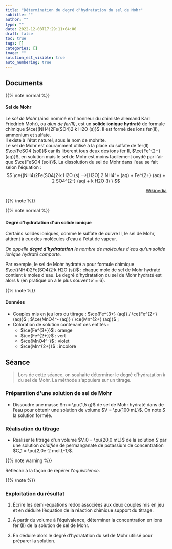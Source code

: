 ```yaml
---
title: "Détermination du degré d'hydratation du sel de Mohr"
subtitle: ""
author: ""
type: ""
date: 2022-12-08T17:29:11+04:00
draft: false
toc: true
tags: []
categories: []
image: ""
solution_est_visible: true
auto_numbering: true
---
```



## Documents

{{% note normal %}}

#### Sel de Mohr

Le *sel de Mohr* (ainsi nommé en l'honneur du chimiste allemand Karl Friedrich Mohr), ou *alun de fer(II)*, est un **solide ionique hydraté** de formule chimique $\ce{(NH4)2Fe(SO4)2·k H2O (s)}$. Il est formé des ions fer(II), ammonium et sulfate.  
Il existe à l'état naturel, sous le nom de mohrite.  
Le sel de Mohr est couramment utilisé à la place du sulfate de fer(II) $\ce{FeSO4 (sol)}$ car ils libèrent tous deux des ions fer II, $\ce{Fe^{2+} (aq)}$, en solution mais le sel de Mohr est moins facilement oxydé par l'air que $\ce{FeSO4 (sol)}$. La dissolution du sel de Mohr dans l'eau se fait selon l'équation :
$$
\ce{(NH4)2Fe(SO4)2·k H2O (s) -->[H2O] 2 NH4^+ (aq) + Fe^{2+} (aq) + 2 SO4^{2-} (aq) + k H2O (l) }
$$

<div style="text-align: right;">
<a href="" target="_blank">Wikipedia</a>
</div>

{{% /note %}}

{{% note normal %}}

#### Degré d'hydratation d'un solide ionique

Certains solides ioniques, comme le sulfate de cuivre II, le sel de Mohr, attirent à eux des molécules d'eau à l'état de vapeur.

*On appelle **degré d'hydratation** le nombre de molécules d'eau qu'un solide ionique hydraté comporte.*

Par exemple, le sel de Mohr hydraté a pour formule chimique $\ce{(NH4)2Fe(SO4)2·k H2O (s)}$ : chaque mole de sel de Mohr hydraté contient $k$ moles d'eau. Le degré d'hydratation du sel de Mohr hydraté est alors $k$ (en pratique on a le plus souvent $k=6$).

{{% /note %}}

#### Données

- Couples mis en jeu lors du titrage : $\ce{Fe^{3+} (aq)} / \ce{Fe^{2+} (aq)}$ ; $\ce{MnO4^- (aq)} / \ce{Mn^{2+} (aq)}$ ;
- Coloration de solution contenant ces entités :
  - $\ce{Fe^{3+}}$ : orange
  - $\ce{Fe^{2+}}$ : vert
  - $\ce{MnO4^-}$ : violet
  - $\ce{Mn^{2+}}$ : incolore

## Séance

> Lors de cette séance, on souhaite déterminer le degré d'hydratation $k$ du sel de Mohr. La méthode s'appuiera sur un titrage.

### Préparation d'une solution de sel de Mohr

- Dissoudre une masse $m = \pu{1,5 g}$ de sel de Mohr hydraté dans de l’eau pour obtenir une solution de volume $V = \pu{100 mL}$. On note $S$ la solution formée.

### Réalisation du titrage

- Réaliser le titrage d'un volume $V_0 = \pu{20,0 mL}$ de la solution $S$ par une solution *acidifiée* de permanganate de potassium de concentration $C_1 = \pu{2,0e-2 mol.L-1}$.

{{% note warning %}}

Réfléchir à la façon de repérer l'*équivalence*.

{{% /note %}}

### Exploitation du résultat

1. Écrire les demi-équations redox associées aux deux couples mis en jeu et en déduire l’équation de la réaction chimique support du titrage.

2. À partir du volume à l’équivalence, déterminer la concentration en ions fer (II) de la solution de sel de Mohr.

3. En déduire alors le degré d’hydratation du sel de Mohr utilisé pour préparer la solution.
